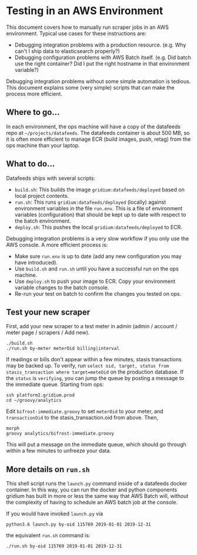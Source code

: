 # Testing in an AWS Environment

This document covers how to manually run scraper jobs in an AWS environment. Typical use cases for these instructions are:
- Debugging integration problems with a production resource. (e.g. Why can't I ship data to elasticsearch properly?)
- Debugging configuration problems with AWS Batch itself.
(e.g. Did batch use the right container? Did I put the right hostname in that environment variable?)

Debugging integration problems without some simple automation is tedious. This document explains some (very simple)
scripts that can make the process more efficient.

## Where to go...

In each environment, the ops machine will have a copy of the datafeeds repo at `~/projects/datafeeds`.
The datafeeds container is about 500 MB, so it is often more efficient to manage ECR (build images, push, retag)
from the ops machine than your laptop.

## What to do...

Datafeeds ships with several scripts:
- `build.sh`: This builds the image `gridium:datafeeds/deployed` based on local project contents.
- `run.sh`: This runs `gridium:datafeeds/deployed` (locally) against environment variables in the file `run.env`.
This is a file of environment variables (configuration) that should be kept up to date with respect to the batch environment.
- `deploy.sh`: This pushes the local `gridium:datafeeds/deployed` to ECR.

Debugging integration problems is a very slow workflow if you only use the AWS console. A more efficient process is:

- Make sure `run.env` is up to date (add any new configuration you may have introduced).
- Use `build.sh` and `run.sh` until you have a successful run on the ops machine.
- Use `deploy.sh` to push your image to ECR. Copy your environment variable changes to the batch console.
- Re-run your test on batch to confirm the changes you tested on ops.

## Test your new scraper

First, add your new scraper to a test meter in admin (admin / account / meter page / scrapers / Add new).

    ./build.sh
    ./run.sh by-meter meterOid billing|interval

If readings or bills don't appear within a few minutes, stasis transactions may be backed up.
To verify, run `select oid, target, status from stasis_transaction where target=meteOid` on the
production database. If the `status` is `verifying`, you can jump the queue by posting a message
to the immediate queue. Starting from ops:

    ssh platform2.gridium.prod
    cd ~/groovy/analytics

Edit `bifrost-immediate.groovy` to set `meterOid` to your meter, and `transactionOid` to the stasis_transaction.oid from above. Then,

    morph
    groovy analytics/bifrost-immediate.groovy

This will put a message on the immediate queue, which should go through within a few minutes to unfreeze your data.


## More details on `run.sh`

This shell script runs the `launch.py` command inside of a datafeeds docker container. In this way, you can run
the docker and python components gridium has built in more or less the same way that AWS Batch will, without the
complexity of having to schedule an AWS batch job at the console.

If you would have invoked `launch.py` via
```
python3.6 launch.py by-oid 115769 2019-01-01 2019-12-31
```
the equivalent `run.sh` command is:
```
./run.sh by-oid 115769 2019-01-01 2019-12-31
```
